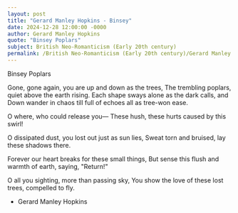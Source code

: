 ```yaml
---
layout: post
title: "Gerard Manley Hopkins - Binsey"
date: 2024-12-28 12:00:00 -0000
author: Gerard Manley Hopkins
quote: "Binsey Poplars"
subject: British Neo-Romanticism (Early 20th century)
permalink: /British Neo-Romanticism (Early 20th century)/Gerard Manley Hopkins/Gerard Manley Hopkins - Binsey
---
```


Binsey Poplars

Gone, gone again, you are up and down as the trees,
  The trembling poplars, quiet above the earth rising.
Each shape sways alone as the dark calls, and
  Down wander in chaos till full of echoes all as tree-won ease.

  O where, who could release you—
  These hush, these hurts caused by this swirl!

O dissipated dust, you lost out just as sun lies,
  Sweat torn and bruised, lay these shadows there.

Forever our heart breaks for these small things,
  But sense this flush and warmth of earth, saying, "Return!"

O all you sighting, more than passing sky,
  You show the love of these lost trees, compelled to fly.

- Gerard Manley Hopkins
